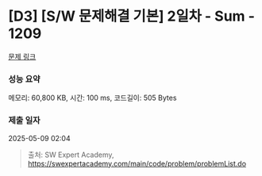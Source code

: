 # [D3] [S/W 문제해결 기본] 2일차 - Sum - 1209 

[문제 링크](https://swexpertacademy.com/main/code/problem/problemDetail.do?contestProbId=AV13_BWKACUCFAYh) 

### 성능 요약

메모리: 60,800 KB, 시간: 100 ms, 코드길이: 505 Bytes

### 제출 일자

2025-05-09 02:04



> 출처: SW Expert Academy, https://swexpertacademy.com/main/code/problem/problemList.do